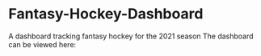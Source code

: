 # Fantasy-Hockey-Dashboard
A dashboard tracking fantasy hockey for the 2021 season
The dashboard can be viewed here: 
